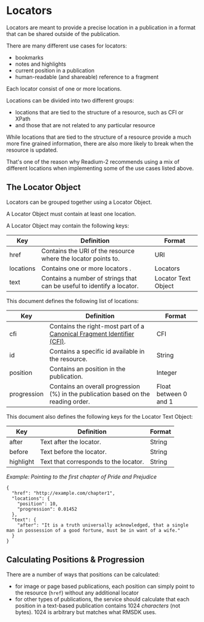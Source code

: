 # Locators

Locators are meant to provide a precise location in a publication in a format that can be shared outside of the publication.

There are many different use cases for locators:

* bookmarks
* notes and highlights
* current position in a publication
* human-readable (and shareable) reference to a fragment

Each locator consist of one or more locations.

Locations can be divided into two different groups:

* locations that are tied to the structure of a resource, such as CFI or XPath
* and those that are not related to any particular resource

While locations that are tied to the structure of a resource provide a much more fine grained information, there are also more likely to break when the resource is updated.

That's one of the reason why Readium-2 recommends using a mix of different locations when implementing some of the use cases listed above.


## The Locator Object

Locators can be grouped together using a Locator Object.

A Locator Object must contain at least one location.

A Locator Object may contain the following keys:

| Key  | Definition | Format |
| ---- | ---------- | ------ | 
| href  | Contains the URI of the resource where the locator points to. | URI |
| locations  | Contains one or more locators . | Locators |
| text  | Contains a number of strings that can be useful to identify a locator.  | Locator Text Object |

This document defines the following list of locations:

| Key  | Definition | Format |
| ---- | ---------- | ------ | 
| cfi  | Contains the right-most part of a [Canonical Fragment Identifier  (CFI)](http://www.idpf.org/epub/linking/cfi/epub-cfi.html).  | CFI |
| id  | Contains a specific id available in the resource.  | String |
| position  | Contains an position in the publication.  | Integer |
| progression  | Contains an overall progression (%) in the publication based on the reading order.  | Float between 0 and 1 |

This document also defines the following keys for the Locator Text Object:

| Key  | Definition | Format |
| ---- | ---------- | ------ | 
| after  | Text after the locator.| String |
| before  | Text before the locator.  | String |
| highlight  | Text that corresponds to the locator.  | String |

*Example: Pointing to the first chapter of Pride and Prejudice*

```
{
  "href": "http://example.com/chapter1",
  "locations": {
    "position": 10,
    "progression": 0.01452
  },
  "text": {
    "after": "It is a truth universally acknowledged, that a single man in possession of a good fortune, must be in want of a wife."
  }
}
```

## Calculating Positions & Progression


There are a number of ways that positions can be calculated:

* for image or page based publications, each position can simply point to the resource (`href`) without any additional locator
* for other types of publications, the service should calculate that each position in a text-based publication contains 1024 _characters_ (not bytes). 1024 is arbitrary but matches what RMSDK uses.
